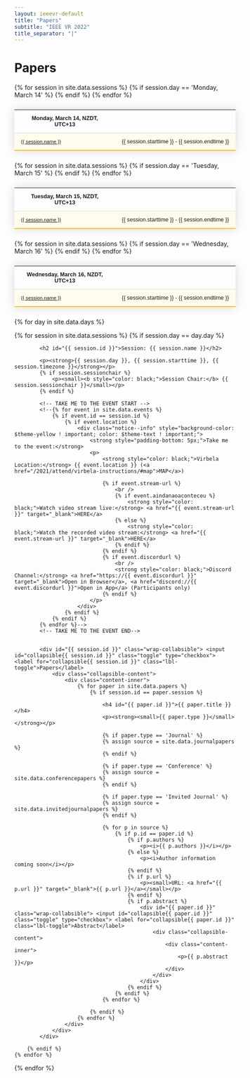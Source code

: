 ```yaml
---
layout: ieeevr-default
title: "Papers"
subtitle: "IEEE VR 2022"
title_separator: "|"
---
```


<style>
    .styled-table {
        border-collapse: collapse;
        margin: 25px 0;
        font-size: 0.9em;
        font-family: sans-serif;
        /*min-width: 400px;*/
        box-shadow: 0 0 20px rgba(0, 0, 0, 0.15);
        display: table;
    }

    .styled-table thead tr {
        background-color: #fec10d;
        color: #ffffff;
        text-align: left;
    }

    .styled-table th,
    .styled-table td {
        padding: 12px 15px;
    }

    .styled-table tbody tr {
        border-bottom: 1px solid #dddddd;
    }

    .styled-table tbody tr:nth-of-type(even) {
        background-color: #fffbed;
    }

    .styled-table tbody tr:last-of-type {
        border-bottom: 2px solid #fec10d;
    }

    .styled-table tbody tr.active-row {
        font-weight: bold;
        color: #fec10d;
    }

    /* Collapsible */
    input[type='checkbox'] {
        display: none;
    }

    .wrap-collabsible {
        margin: 1rem 0;
    }

    .lbl-toggle {
        display: block;
        font-weight: bold;
        /* font-family: monospace; */
        font-size: 0.8rem;
        text-align: left;
        padding: 0rem;
        color: #fec10d;
        background: #ffffff;
        cursor: pointer;
        border-radius: 7px;
        transition: all 0.25s ease-out;
    }

    .lbl-toggle:hover {
        /*color: #FFF;*/
    }

    .lbl-toggle::before {
        content: ' ';
        display: inline-block;
        border-top: 5px solid transparent;
        border-bottom: 5px solid transparent;
        border-left: 5px solid currentColor;
        vertical-align: middle;
        margin-right: .7rem;
        transform: translateY(-2px);
        transition: transform .2s ease-out;
    }

    .toggle:checked+.lbl-toggle::before {
        transform: rotate(90deg) translateX(-3px);
    }

    .collapsible-content {
        max-height: 0px;
        overflow: hidden;
        transition: max-height .25s ease-in-out;
    }

    .toggle:checked+.lbl-toggle+.collapsible-content {
        max-height: 1500px;
    }

    .toggle:checked+.lbl-toggle {
        border-bottom-right-radius: 0;
        border-bottom-left-radius: 0;
    }

    .collapsible-content .content-inner {
        background: white;
        /* rgba(0, 105, 255, .2);*/
        border-bottom: 1px solid white;
        border-bottom-left-radius: 7px;
        border-bottom-right-radius: 7px;
        padding: .5rem 1rem;
    }

    .collapsible-content p {
        margin-bottom: 0;
    }

</style>

<h1>Papers</h1>

<div>
    <table class="styled-table" style="font-size: 0.9em; ">
        <tr>
            <th>Monday, March 14, NZDT, UTC+13</th>
            <th></th>
        </tr>
        {% for session in site.data.sessions %}
        {% if session.day == 'Monday, March 14' %}
        <tr>
            <td style="font-size: 0.9em;"><a href="#{{ session.id }}">{{ session.name }}</a></td>
            <td style="white-space: nowrap; text-align: right;">{{ session.starttime }} - {{ session.endtime }}</td>
        </tr>
        {% endif %}
        {% endfor %}
    </table>
</div>
<div>
    <table class="styled-table" style="font-size: 0.9em; ">
        <tr>
            <th>Tuesday, March 15, NZDT, UTC+13</th>
            <th></th>
        </tr>
        {% for session in site.data.sessions %}
        {% if session.day == 'Tuesday, March 15' %}
        <tr>
            <td style="font-size: 0.9em;"><a href="#{{ session.id }}">{{ session.name }}</a></td>
            <td style="white-space: nowrap; text-align: right;">{{ session.starttime }} - {{ session.endtime }}</td>
        </tr>
        {% endif %}
        {% endfor %}
    </table>
</div>
<div>
    <table class="styled-table" style="font-size: 0.9em; ">
        <tr>
            <th>Wednesday, March 16, NZDT, UTC+13</th>
            <th></th>
        </tr>
        {% for session in site.data.sessions %}
        {% if session.day == 'Wednesday, March 16' %}
        <tr>
            <td style="font-size: 0.9em;"><a href="#{{ session.id }}">{{ session.name }}</a></td>
            <td style="white-space: nowrap; text-align: right;">{{ session.starttime }} - {{ session.endtime }}</td>
        </tr>
        {% endif %}
        {% endfor %}
    </table>
</div>


<!-- 
INVITED MISSING
-->

<!--
SORRY FOR THE NESTING, I HAD TO DO SOME DEBUGGING
-->


{% for day in site.data.days %}
<div>
    {% for session in site.data.sessions %}
        {% if session.day == day.day %}

            <h2 id="{{ session.id }}">Session: {{ session.name }}</h2>
    
            <p><strong>{{ session.day }}, {{ session.starttime }}, {{ session.timezone }}</strong></p>
            {% if session.sessionchair %}
                <p><small><b style="color: black;">Session Chair:</b> {{ session.sessionchair }}</small></p>
            {% endif %}
    
            <!-- TAKE ME TO THE EVENT START -->
            <!--{% for event in site.data.events %}
                {% if event.id == session.id %}
                    {% if event.location %}
                        <div class="notice--info" style="background-color: $theme-yellow ! important; color: $theme-text ! important;">
                            <strong style="padding-bottom: 5px;">Take me to the event:</strong>
                            <p>
                                <strong style="color: black;">Virbela Location:</strong> {{ event.location }} (<a href="/2021/attend/virbela-instructions/#map">MAP</a>)

                                {% if event.stream-url %}
                                    <br />
                                    {% if event.aindanaoaconteceu %}
                                        <strong style="color: black;">Watch video stream live:</strong> <a href="{{ event.stream-url }}" target="_blank">HERE</a>
                                    {% else %}
                                        <strong style="color: black;">Watch the recorded video stream:</strong> <a href="{{ event.stream-url }}" target="_blank">HERE</a>
                                    {% endif %}
                                {% endif %}
                                {% if event.discordurl %}
                                    <br />
                                    <strong style="color: black;">Discord Channel:</strong> <a href="https://{{ event.discordurl }}" target="_blank">Open in Browser</a>, <a href="discord://{{ event.discordurl }}">Open in App</a> (Participants only)
                                {% endif %}
                            </p>
                        </div>
                    {% endif %}
                {% endif %}
            {% endfor %}-->
            <!-- TAKE ME TO THE EVENT END-->
    
    
            <div id="{{ session.id }}" class="wrap-collabsible"> <input id="collapsible{{ session.id }}" class="toggle" type="checkbox"> <label for="collapsible{{ session.id }}" class="lbl-toggle">Papers</label>
                <div class="collapsible-content">
                    <div class="content-inner">
                        {% for paper in site.data.papers %}
                            {% if session.id == paper.session %}

                                <h4 id="{{ paper.id }}">{{ paper.title }}</h4>
                                <p><strong><small>{{ paper.type }}</small></strong></p>

                                {% if paper.type == 'Journal' %}
                                {% assign source = site.data.journalpapers %}
                                {% endif %}

                                {% if paper.type == 'Conference' %}
                                {% assign source = site.data.conferencepapers %}
                                {% endif %}

                                {% if paper.type == 'Invited Journal' %}
                                {% assign source = site.data.invitedjournalpapers %}
                                {% endif %}

                                {% for p in source %}
                                    {% if p.id == paper.id %}
                                        {% if p.authors %}
                                            <p><i>{{ p.authors }}</i></p>
                                        {% else %}
                                            <p><i>Author information coming soon</i></p>
                                        {% endif %}
                                        {% if p.url %}
                                            <p><small>URL: <a href="{{ p.url }}" target="_blank">{{ p.url }}</a></small></p>
                                        {% endif %}
                                        {% if p.abstract %}
                                            <div id="{{ paper.id }}" class="wrap-collabsible"> <input id="collapsible{{ paper.id }}" class="toggle" type="checkbox"> <label for="collapsible{{ paper.id }}" class="lbl-toggle">Abstract</label>
                                                <div class="collapsible-content">
                                                    <div class="content-inner">
                                                        <p>{{ p.abstract }}</p>
                                                    </div>
                                                </div>
                                            </div>
                                        {% endif %}
                                    {% endif %}
                                {% endfor %}

                            {% endif %}
                        {% endfor %}
                    </div>
                </div>
            </div>

        {% endif %}
    {% endfor %}
</div>
{% endfor %}
